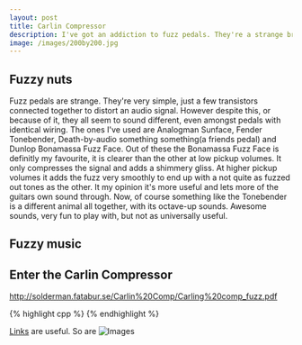```yaml
---
layout: post
title: Carlin Compressor
description: I've got an addiction to fuzz pedals. They're a strange breed - technically they are very simple, but they all seem to sound different. Last weekend I built my first guitar pedal, a copy of a rare 70s fuzz pedal from Sweden called the Carlin Compressor.
image: /images/200by200.jpg
---
```


## Fuzzy nuts
Fuzz pedals are strange. They're very simple, just a few transistors connected together to distort an audio signal. However despite this, or because of it, they all seem to sound different, even amongst pedals with identical wiring.
The ones I've used are Analogman Sunface, Fender Tonebender, Death-by-audio something something(a friends pedal) and Dunlop Bonamassa Fuzz Face. Out of these the Bonamassa Fuzz Face is definitly my favourite, it is clearer than the other at low pickup volumes. It only compresses the signal and adds a shimmery gliss. At higher pickup volumes it adds the fuzz very smoothly to end up with a not quite as fuzzed out tones as the other. It my opinion it's more useful and lets more of the guitars own sound through.
Now, of course something like the Tonebender is a different animal all together, with its octave-up sounds. Awesome sounds, very fun to play with, but not as universally useful.

## Fuzzy music

## Enter the Carlin Compressor
http://solderman.fatabur.se/Carlin%20Comp/Carling%20comp_fuzz.pdf



{% highlight cpp %}
{% endhighlight %}

[Links](http://google.co.uk) are useful.
So are ![Images](/images/images.jpg)